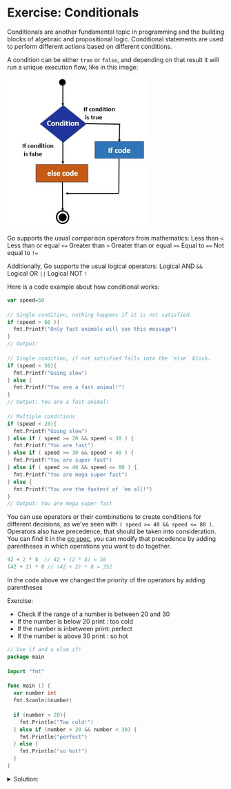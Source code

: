 # Exercise: Conditionals

Conditionals are another fundamental topic in programming and the building blocks of algebraic and propositional logic.
Conditional statements are used to perform different actions based on different conditions.

A condition can be either `true` or `false`, and depending on that result it will run a unique execution flow, like in  this image:  

![if-then chart](if-then.png)

Go supports the usual comparison operators from mathematics:
Less than `<`
Less than or equal `<=`
Greater than `>`
Greater than or equal `>=`
Equal to `==`
Not equal to `!=`

Additionally, Go supports the usual logical operators:
Logical AND `&&`
Logical OR `||`
Logical NOT `!`

Here is a code example about how conditional works:

```go
var speed=50

// Single condition, nothing happens if it is not satisfied.
if (speed > 60 ){
  fmt.Printf("Only fast animals will see this message")
}
// Output: 

// Single condition, if not satisfied falls into the `else` block.
if (speed < 50){
  fmt.Printf("Going slow")
} else {
  fmt.Printf("You are a fast animal!")
}
// Output: You are a fast animal!

// Multiple conditions
if (speed < 20){
  fmt.Printf("Going slow")
} else if ( speed >= 20 && speed < 30 ) {
  fmt.Printf("You are fast")
} else if ( speed >= 30 && speed < 40 ) {
  fmt.Printf("You are super fast")
} else if ( speed >= 40 && speed <= 80 ) {
  fmt.Printf("You are mega super fast")
} else {
  fmt.Printf("You are the fastest of 'em all!")
}
// Output: You are mega super fast
```

You can use operators or their combinations to create conditions for different decisions, as we've seen with `( speed >= 40 && speed <= 80 )`.
Operators also have precedence, that should be taken into consideration. You can find it in the [go spec](https://go.dev/ref/spec#Operator_precedence), you can modify that precedence by adding parentheses in which operations you want to do together.

```go
42 + 2 * 8  // 42 + (2 * 8) = 58
(42 + 2) * 8 // (42 + 2) * 8 = 352
```

In the code above we changed the priority of the operators by adding parentheses

Exercise:

- Check if the range of a number is between 20 and 30
- If the number is below 20 print : too cold
- If the number is inbetween print: perfect
- If the number is above 30 print : so hot

```go
// Use if and a else if!
package main

import "fmt"

func main () {
  var number int
  fmt.Scanln(&number)

  if (number < 20){
    fmt.Println("Too cold!")
  } else if (number > 20 && number < 30) {
    fmt.Println("perfect")
  } else {
    fmt.Println("so hot!")
  }
}
```

<details>
<summary> Solution: </summary>

```go
package main

import "fmt"

func main () {
  var number int
  fmt.Scanln(&number)

  if (number < 20){
    fmt.Println("Too cold!")
  } else if (number > 20 && number < 30) {
    fmt.Println("perfect")
  } else {
    fmt.Println("so hot!")
  }

}
```

</details>

